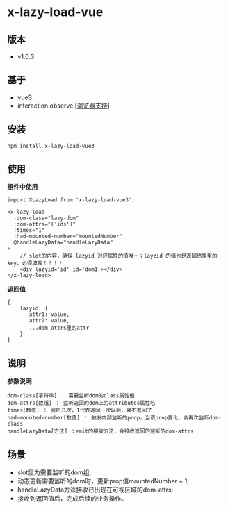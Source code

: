 # x-lazy-load-vue

## 版本
- v1.0.3

## 基于
- vue3
- interaction observe [[浏览器支持](https://developer.mozilla.org/zh-CN/docs/Web/API/Intersection_Observer_API)]

## 安装
````
npm install x-lazy-load-vue3
````

## 使用
**组件中使用**

````
import XLazyLoad from 'x-lazy-load-vue3';

<x-lazy-load
  :dom-class="lazy-dom"
  :dom-attrs="['ids']"
  :times="1"
  :had-mounted-number="mountedNumber"
  @handleLazyData="handleLazyData"
>
    // slot的内容，确保 lazyid 对应属性的值唯一；layzid 的值也是返回结果里的key，必须填写！！！！
    <div lazyid='id' id='dom1'></div>
</x-lazy-load>
````

**返回值**

````
{
    lazyid: {
       attr1: value,
       attr2: value,
       ...dom-attrs里的attr
    }
}
````

## 说明
**参数说明**
````
dom-class[字符串] ： 需要监听dom的class属性值
dom-attrs[数组] ： 监听返回的dom上的attributes属性名
times[数值] ： 监听几次，1代表返回一次以后，就不返回了
had-mounted-number[数值] ： 触发内部监听的prop，当该prop变化，会再次监听dom-class
handleLazyData[方法] ：emit的接收方法，会接收返回的监听的dom-attrs
````

## 场景

- slot里为需要监听的dom组;
- 动态更新需要监听的dom时，更新prop值mountedNumber + 1;
- handleLazyData方法接收已出现在可视区域的dom-attrs;
- 接收到返回值后，完成后续的业务操作。




